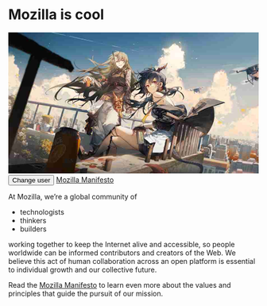 <!doctype html>
<html lang="en-US">
  <head>
    <meta charset="utf-8" />
    <meta name="viewport" content="width=device-width" />
    <title>My test page</title>
    <link href="types/page1-type.css" rel="stylesheet" />
    <link href="https://fonts.googleapis.com/css?family=Open+Sans" rel="stylesheet" />
  </head>
  <body>
    <h1>Mozilla is cool</h1>
    <img src="test-site/images/4ace4d274c9202d8e25aef5febc559b6.jpg" alt="My test image" />
    <button>Change user</button>
    <a href="https://www.mozilla.org/zh-CN/about/manifesto/">Mozilla Manifesto</a>
    <p>At Mozilla, we’re a global community of</p>
    <ul>
      <li>technologists</li>
      <li>thinkers</li>
      <li>builders</li>
    </ul>
    <p>working together to keep the Internet alive and accessible, so people worldwide can be informed contributors and creators of the Web. 
      We believe this act of human collaboration across an open platform is essential to individual growth and our collective future.</p>
    <p>Read the <a href="https://www.mozilla.org/en-US/about/manifesto/">Mozilla Manifesto</a> 
      to learn even more about the values and principles that guide the pursuit of our mission.</p>
    <script src="test-site/scripts/main.js"></script>
  </body>
</html>
